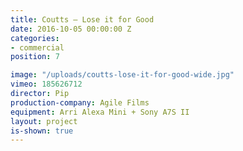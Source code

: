 ```yaml
---
title: Coutts — Lose it for Good
date: 2016-10-05 00:00:00 Z
categories:
- commercial
position: 7

image: "/uploads/coutts-lose-it-for-good-wide.jpg"
vimeo: 185626712
director: Pip
production-company: Agile Films
equipment: Arri Alexa Mini + Sony A7S II
layout: project
is-shown: true
---
```


